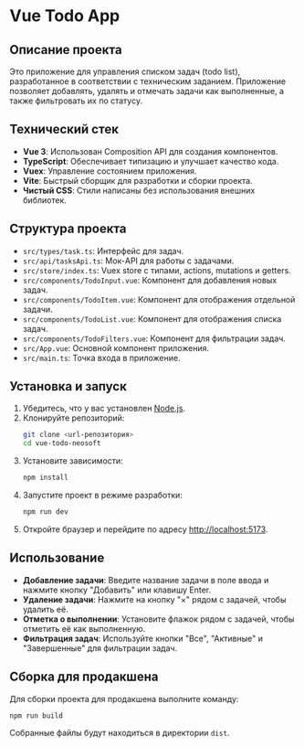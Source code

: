 # Vue Todo App

## Описание проекта
Это приложение для управления списком задач (todo list), разработанное в соответствии с техническим заданием. Приложение позволяет добавлять, удалять и отмечать задачи как выполненные, а также фильтровать их по статусу.

## Технический стек
- **Vue 3**: Использован Composition API для создания компонентов.
- **TypeScript**: Обеспечивает типизацию и улучшает качество кода.
- **Vuex**: Управление состоянием приложения.
- **Vite**: Быстрый сборщик для разработки и сборки проекта.
- **Чистый CSS**: Стили написаны без использования внешних библиотек.

## Структура проекта
- `src/types/task.ts`: Интерфейс для задач.
- `src/api/tasksApi.ts`: Мок-API для работы с задачами.
- `src/store/index.ts`: Vuex store с типами, actions, mutations и getters.
- `src/components/TodoInput.vue`: Компонент для добавления новых задач.
- `src/components/TodoItem.vue`: Компонент для отображения отдельной задачи.
- `src/components/TodoList.vue`: Компонент для отображения списка задач.
- `src/components/TodoFilters.vue`: Компонент для фильтрации задач.
- `src/App.vue`: Основной компонент приложения.
- `src/main.ts`: Точка входа в приложение.

## Установка и запуск
1. Убедитесь, что у вас установлен [Node.js](https://nodejs.org/).
2. Клонируйте репозиторий:
   ```bash
   git clone <url-репозитория>
   cd vue-todo-neosoft
   ```
3. Установите зависимости:
   ```bash
   npm install
   ```
4. Запустите проект в режиме разработки:
   ```bash
   npm run dev
   ```
5. Откройте браузер и перейдите по адресу [http://localhost:5173](http://localhost:5173).

## Использование
- **Добавление задачи**: Введите название задачи в поле ввода и нажмите кнопку "Добавить" или клавишу Enter.
- **Удаление задачи**: Нажмите на кнопку "×" рядом с задачей, чтобы удалить её.
- **Отметка о выполнении**: Установите флажок рядом с задачей, чтобы отметить её как выполненную.
- **Фильтрация задач**: Используйте кнопки "Все", "Активные" и "Завершенные" для фильтрации задач.

## Сборка для продакшена
Для сборки проекта для продакшена выполните команду:
```bash
npm run build
```
Собранные файлы будут находиться в директории `dist`.

